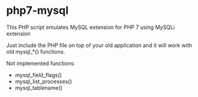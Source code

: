 # php7-mysql
This PHP script emulates MySQL extension for PHP 7 using MySQLi extension

Just include the PHP file on top of your old application and it will work with old mysql_*() functions.

Not implemented functions:
* mysql_field_flags()
* mysql_list_processes()
* mysql_tablename()
